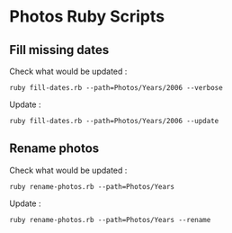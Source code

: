 # Photos Ruby Scripts

## Fill missing dates

Check what would be updated :

    ruby fill-dates.rb --path=Photos/Years/2006 --verbose

Update :

    ruby fill-dates.rb --path=Photos/Years/2006 --update

## Rename photos

Check what would be updated :

    ruby rename-photos.rb --path=Photos/Years

Update :

    ruby rename-photos.rb --path=Photos/Years --rename

